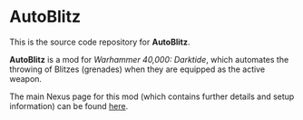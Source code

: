 # AutoBlitz

This is the source code repository for **AutoBlitz**.

**AutoBlitz** is a mod for *Warhammer 40,000: Darktide*, which automates the throwing of Blitzes (grenades) when they are equipped as the active weapon.

The main Nexus page for this mod (which contains further details and setup information) can be found [here](https://www.nexusmods.com/warhammer40kdarktide/mods/480).
